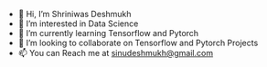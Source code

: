 - 👋 Hi, I’m Shriniwas Deshmukh
- 👀 I’m interested in Data Science
- 🌱 I’m currently learning Tensorflow and Pytorch
- 💞️ I’m looking to collaborate on Tensorflow and Pytorch Projects
- 📫 You can Reach me at 
sinudeshmukh@gmail.com


<!---
Sinudeshmukh/Sinudeshmukh is a ✨ special ✨ repository because its `README.md` (this file) appears on your GitHub profile.
You can click the Preview link to take a look at your changes.
--->
